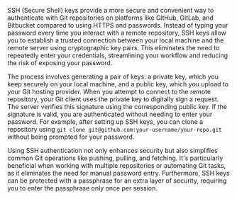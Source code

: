 SSH (Secure Shell) keys provide a more secure and convenient way to authenticate with Git repositories on platforms like GitHub, GitLab, and Bitbucket compared to using HTTPS and passwords. Instead of typing your password every time you interact with a remote repository, SSH keys allow you to establish a trusted connection between your local machine and the remote server using cryptographic key pairs. This eliminates the need to repeatedly enter your credentials, streamlining your workflow and reducing the risk of exposing your password.

The process involves generating a pair of keys: a private key, which you keep securely on your local machine, and a public key, which you upload to your Git hosting provider. When you attempt to connect to the remote repository, your Git client uses the private key to digitally sign a request. The server verifies this signature using the corresponding public key. If the signature is valid, you are authenticated without needing to enter your password. For example, after setting up SSH keys, you can clone a repository using `git clone git@github.com:your-username/your-repo.git` without being prompted for your password.

Using SSH authentication not only enhances security but also simplifies common Git operations like pushing, pulling, and fetching. It's particularly beneficial when working with multiple repositories or automating Git tasks, as it eliminates the need for manual password entry. Furthermore, SSH keys can be protected with a passphrase for an extra layer of security, requiring you to enter the passphrase only once per session.